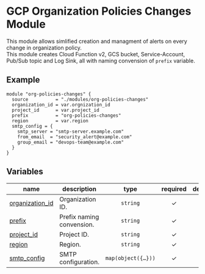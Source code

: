 # GCP Organization Policies Changes Module

This module allows simlified creation and managment of alerts on every change in organization policy.  
This module creates Cloud Function v2, GCS bucket, Service-Account, Pub/Sub topic and Log Sink, all with naming convension of ```prefix``` variable.

## Example
```hcl
module "org-policies-changes" {
  source          = "./modules/org-policies-changes"
  organization_id = var.orgnization_id
  project_id      = var.project_id
  prefix          = "org-policies-changes"
  region          = var.region
  smtp_config = {
    smtp_server = "smtp-server.example.com"
    from_email  = "security_alert@example.com"
    group_email = "devops-team@example.com"
  }
}
```
<!-- BEGIN TFDOC -->
## Variables

| name | description | type | required | default |
|---|---|:---:|:---:|:---:|
| [organization_id](variables.tf#L6) | Organization ID. | <code>string</code> | ✓ |  |
| [prefix](variables.tf#L1) | Prefix naming convension. | <code>string</code> | ✓ |  |
| [project_id](variables.tf#L11) | Project ID. | <code>string</code> | ✓ |  |
| [region](variables.tf#L16) | Region. | <code>string</code> | ✓ |  |
| [smtp_config](variables.tf#L21) | SMTP configuration. | <code title="map&#40;object&#40;&#123;&#10;  smtp_server &#61; string&#10;  from_email  &#61; string&#10;  group_email &#61; string&#10;&#125;&#41;&#41;">map&#40;object&#40;&#123;&#8230;&#125;&#41;&#41;</code> | ✓ |  |
<!-- END TFDOC -->
